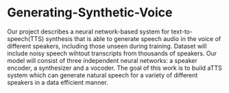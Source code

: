 # Generating-Synthetic-Voice

Our project describes a neural network-based system for text-to-speech(TTS) synthesis that is able to generate speech audio in the voice of different speakers, including those unseen during training. Dataset will include noisy speech wihtout transcripts from thousands of speakers. Our model will consist of three independent neural networks: a speaker encoder, a synthesizer and a vocoder. The goal of this work is to build aTTS system which can generate natural speech for a variety of different speakers in a data efficient manner.
